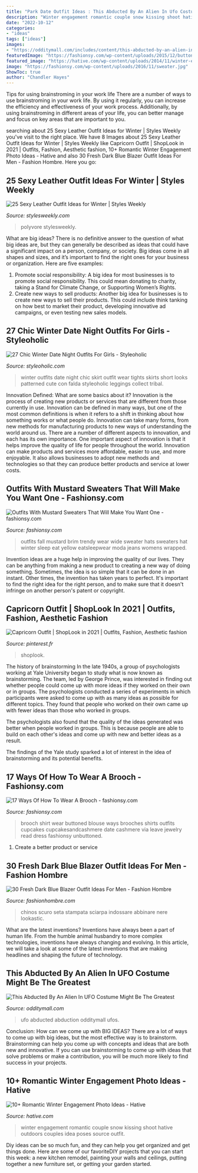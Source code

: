 ```yaml
---
title: "Park Date Outfit Ideas : This Abducted By An Alien In Ufo Costume Might Be The Greatest"
description: "Winter engagement romantic couple snow kissing shoot hative outdoors couples idea poses source outfit"
date: "2022-10-12"
categories:
- "ideas"
tags: ["ideas"]
images:
- "https://odditymall.com/includes/content/this-abducted-by-an-alien-in-ufo-costume-might-be-the-greatest-halloween-idea-ever-0.jpg"
featuredImage: "https://fashionsy.com/wp-content/uploads/2015/12/button-up-shirt.jpg"
featured_image: "https://hative.com/wp-content/uploads/2014/11/winter-engagement-photo-ideas/1-winter-engagement-photo-ideas.jpg"
image: "https://fashionsy.com/wp-content/uploads/2016/11/sweater.jpg"
ShowToc: true
author: "Chandler Hayes"
---
```



Tips for using brainstroming in your work life
There are a number of ways to use brainstroming in your work life. By using it regularly, you can increase the efficiency and effectiveness of your work process. Additionally, by using brainstroming in different areas of your life, you can better manage and focus on key areas that are important to you.

	

		
searching about 25 Sexy Leather Outfit Ideas for Winter | Styles Weekly you've visit to the right place. We have 8 Images about 25 Sexy Leather Outfit Ideas for Winter | Styles Weekly like Capricorn Outfit | ShopLook in 2021 | Outfits, Fashion, Aesthetic fashion, 10+ Romantic Winter Engagement Photo Ideas - Hative and also 30 Fresh Dark Blue Blazer Outfit Ideas For Men - Fashion Hombre. Here you go:
		
    
## 25 Sexy Leather Outfit Ideas For Winter | Styles Weekly

<img loading=lazy src="https://www.stylesweekly.com/wp-content/uploads/2018/01/25-sexy-leather-outfit-ideas-for-winter-3.jpg" onerror="this.onerror=null;this.src='https://tse1.mm.bing.net/th?id=OIP.uAiuydXn52H4XARQyJWRkwHaHa&amp;pid=15.1';" alt="25 Sexy Leather Outfit Ideas for Winter | Styles Weekly">

_Source: stylesweekly.com_

>polyvore stylesweekly. 

	

What are big ideas?
There is no definitive answer to the question of what big ideas are, but they can generally be described as ideas that could have a significant impact on a person, company, or society. Big ideas come in all shapes and sizes, and it’s important to find the right ones for your business or organization. Here are five examples: 
1. Promote social responsibility: A big idea for most businesses is to promote social responsibility. This could mean donating to charity, taking a Stand for Climate Change, or Supporting Women’s Rights. 
2. Create new ways to sell products: Another big idea for businesses is to create new ways to sell their products. This could include think tanking on how best to market their product, developing innovative ad campaigns, or even testing new sales models. 

    
## 27 Chic Winter Date Night Outfits For Girls - Styleoholic

<img loading=lazy src="https://i.styleoholic.com/2016/01/chic-winter-date-night-outfits-for-girls-10.jpg" onerror="this.onerror=null;this.src='https://tse1.mm.bing.net/th?id=OIP.KFf60Y4TrfwI-Wb7uQ9yFgAAAA&amp;pid=15.1';" alt="27 Chic Winter Date Night Outfits For Girls - Styleoholic">

_Source: styleoholic.com_

>winter outfits date night chic skirt outfit wear tights skirts short looks patterned cute con falda styleoholic leggings collect tribal. 

	

Innovation Defined: What are some basics about it?
Innovation is the process of creating new products or services that are different from those currently in use. Innovation can be defined in many ways, but one of the most common definitions is when it refers to a shift in thinking about how something works or what people do. Innovation can take many forms, from new methods for manufacturing products to new ways of understanding the world around us. There are a number of different aspects to innovation, and each has its own importance.
One important aspect of innovation is that it helps improve the quality of life for people throughout the world. Innovation can make products and services more affordable, easier to use, and more enjoyable. It also allows businesses to adopt new methods and technologies so that they can produce better products and service at lower costs.

    
## Outfits With Mustard Sweaters That Will Make You Want One - Fashionsy.com

<img loading=lazy src="https://fashionsy.com/wp-content/uploads/2016/11/sweater.jpg" onerror="this.onerror=null;this.src='https://tse3.mm.bing.net/th?id=OIP.oMrwUhNktUkZxSYuxNpIQgHaLJ&amp;pid=15.1';" alt="Outfits With Mustard Sweaters That Will Make You Want One - fashionsy.com">

_Source: fashionsy.com_

>outfits fall mustard brim trendy wear wide sweater hats sweaters hat winter sleep eat yellow eatsleepwear moda jeans womens wrapped. 

	

Invention ideas are a huge help in improving the quality of our lives. They can be anything from making a new product to creating a new way of doing something. Sometimes, the idea is so simple that it can be done in an instant. Other times, the invention has taken years to perfect. It's important to find the right idea for the right person, and to make sure that it doesn't infringe on another person's patent or copyright.

    
## Capricorn Outfit | ShopLook In 2021 | Outfits, Fashion, Aesthetic Fashion

<img loading=lazy src="https://i.pinimg.com/736x/60/7c/d8/607cd898ce792aaf0337a036951631c3.jpg" onerror="this.onerror=null;this.src='https://tse2.mm.bing.net/th?id=OIP.xFy4v1RVYYTXF85KOZFt6AHaKf&amp;pid=15.1';" alt="Capricorn Outfit | ShopLook in 2021 | Outfits, Fashion, Aesthetic fashion">

_Source: pinterest.fr_

>shoplook. 

	

The history of brainstorming
In the late 1940s, a group of psychologists working at Yale University began to study what is now known as brainstorming. The team, led by George Prince, was interested in finding out whether people could come up with more ideas if they worked on their own or in groups.
The psychologists conducted a series of experiments in which participants were asked to come up with as many ideas as possible for different topics. They found that people who worked on their own came up with fewer ideas than those who worked in groups.

The psychologists also found that the quality of the ideas generated was better when people worked in groups. This is because people are able to build on each other's ideas and come up with new and better ideas as a result.

The findings of the Yale study sparked a lot of interest in the idea of brainstorming and its potential benefits.

    
## 17 Ways Of How To Wear A Brooch - Fashionsy.com

<img loading=lazy src="https://fashionsy.com/wp-content/uploads/2015/12/button-up-shirt.jpg" onerror="this.onerror=null;this.src='https://tse3.mm.bing.net/th?id=OIP.LCwDZ3CuROFD0WcCZXvCHgHaLG&amp;pid=15.1';" alt="17 Ways Of How To Wear A Brooch - fashionsy.com">

_Source: fashionsy.com_

>brooch shirt wear buttoned blouse ways brooches shirts outfits cupcakes cupcakesandcashmere date cashmere via leave jewelry read dress fashionsy unbuttoned. 

	

1. Create a better product or service 

    
## 30 Fresh Dark Blue Blazer Outfit Ideas For Men - Fashion Hombre

<img loading=lazy src="https://www.fashionhombre.com/wp-content/uploads/2019/07/Fresh-Dark-Blue-Blazer-Outfit-Ideas-For-Men-12-1.jpg" onerror="this.onerror=null;this.src='https://tse3.mm.bing.net/th?id=OIP.GonPSKXua_3ro3Jr9-_D4wHaLH&amp;pid=15.1';" alt="30 Fresh Dark Blue Blazer Outfit Ideas For Men - Fashion Hombre">

_Source: fashionhombre.com_

>chinos scuro seta stampata sciarpa indossare abbinare nere lookastic. 

	

What are the latest inventions?
Inventions have always been a part of human life. From the humble animal husbandry to more complex technologies, inventions have always changing and evolving. In this article, we will take a look at some of the latest inventions that are making headlines and shaping the future of technology.

    
## This Abducted By An Alien In UFO Costume Might Be The Greatest

<img loading=lazy src="https://odditymall.com/includes/content/this-abducted-by-an-alien-in-ufo-costume-might-be-the-greatest-halloween-idea-ever-0.jpg" onerror="this.onerror=null;this.src='https://tse1.mm.bing.net/th?id=OIP.CUj0w3FooSB4mdy3PFEtrAHaGx&amp;pid=15.1';" alt="This Abducted By An Alien In UFO Costume Might Be The Greatest">

_Source: odditymall.com_

>ufo abducted abduction odditymall ufos. 

	

Conclusion: How can we come up with BIG IDEAS?
There are a lot of ways to come up with big ideas, but the most effective way is to brainstorm. Brainstorming can help you come up with concepts and ideas that are both new and innovative. If you can use brainstorming to come up with ideas that solve problems or make a contribution, you will be much more likely to find success in your projects.

    
## 10+ Romantic Winter Engagement Photo Ideas - Hative

<img loading=lazy src="https://hative.com/wp-content/uploads/2014/11/winter-engagement-photo-ideas/1-winter-engagement-photo-ideas.jpg" onerror="this.onerror=null;this.src='https://tse3.mm.bing.net/th?id=OIP.2UMxPygD4JpAX1mOnGW2CgHaLH&amp;pid=15.1';" alt="10+ Romantic Winter Engagement Photo Ideas - Hative">

_Source: hative.com_

>winter engagement romantic couple snow kissing shoot hative outdoors couples idea poses source outfit. 

	

Diy ideas can be so much fun, and they can help you get organized and get things done. Here are some of our favoriteDIY projects that you can start this week: a new kitchen remodel, painting your walls and ceilings, putting together a new furniture set, or getting your garden started.

